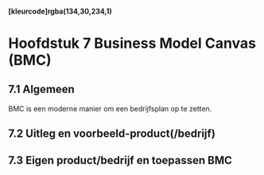 #### [kleurcode]rgba(134,30,234,1)

#  Hoofdstuk 7 Business Model Canvas (BMC)

## 7.1 Algemeen
BMC is een moderne manier om een bedrijfsplan op te zetten.

## 7.2 Uitleg en voorbeeld-product(/bedrijf)

## 7.3 Eigen product/bedrijf en toepassen BMC